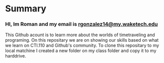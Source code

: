 # Summary

### HI, Im Roman and my email is rgonzalez14@my.waketech.edu

This Github acount is to learn more about the worlds of timetraveling and programing.
On this repositary we are on showing our skills based on what we learn on CTI.110 and Github's community.
To clone this repositary to my local matchine I created a new folder on my class folder and copy it to my harddrive.
